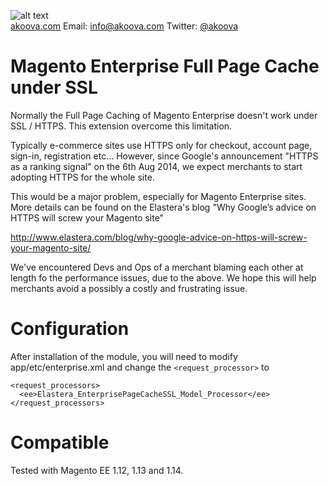 ![alt text](https://akoova.com/wp-content/uploads/2019/05/logo-retina-reduced.png "Akoova")  
[akoova.com](https://akoova.com) Email: [info@akoova.com](info@akoova.com) Twitter: [@akoova](https://twitter.com/akoova)

Magento Enterprise Full Page Cache under SSL
============================================
Normally the Full Page Caching of Magento Enterprise doesn't work under SSL / HTTPS.
This extension overcome this limitation.

Typically e-commerce sites use HTTPS only for checkout, account page, sign-in, registration etc...
However, since Google's announcement "HTTPS as a ranking signal" on the 6th Aug 2014, we expect merchants
to start adopting HTTPS for the whole site.

This would be a major problem, especially for Magento Enterprise sites.
More details can be found on the Elastera's blog "Why Google’s advice on HTTPS will screw your Magento site"

http://www.elastera.com/blog/why-google-advice-on-https-will-screw-your-magento-site/

We've encountered Devs and Ops of a merchant blaming each other at length fo the performance issues, due to the above.
We hope this will help merchants avoid a possibly a costly and frustrating issue.

Configuration
======================
After installation of the module, you will need to modify app/etc/enterprise.xml and change the `<request_processor>` to
```
<request_processors>
  <ee>Elastera_EnterprisePageCacheSSL_Model_Processor</ee>
</request_processors>
```

Compatible
======================
Tested with Magento EE 1.12, 1.13 and 1.14.
